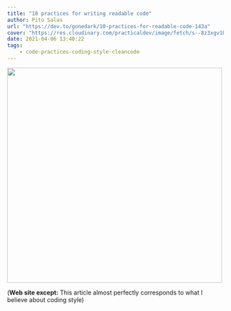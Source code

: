 ```yaml
---
title: "10 practices for writing readable code"
author: Pito Salas
url: "https://dev.to/gonedark/10-practices-for-readable-code-143a" 
cover: "https://res.cloudinary.com/practicaldev/image/fetch/s--8z3xgv1U--/c_imagga_scale,f_auto,fl_progressive,h_500,q_auto,w_1000/https://thepracticaldev.s3.amazonaws.com/i/lk3i1t3mltxen8bk0epo.png" 
date: 2021-04-06 13:40:22
tags:
    - code-practices-coding-style-cleancode
---
```

<img src=https://res.cloudinary.com/practicaldev/image/fetch/s--8z3xgv1U--/c_imagga_scale,f_auto,fl_progressive,h_500,q_auto,w_1000/https://thepracticaldev.s3.amazonaws.com/i/lk3i1t3mltxen8bk0epo.png width="500">



(**Web site except:** This article almost perfectly corresponds to what I believe about coding style) 
